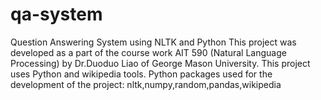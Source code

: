 # qa-system
Question Answering System using NLTK and Python
This project was developed as a part of the course work AIT 590 (Natural Language Processing) by Dr.Duoduo Liao of George Mason University. This project uses Python and wikipedia tools.
Python packages used for the development of the project:
nltk,numpy,random,pandas,wikipedia
